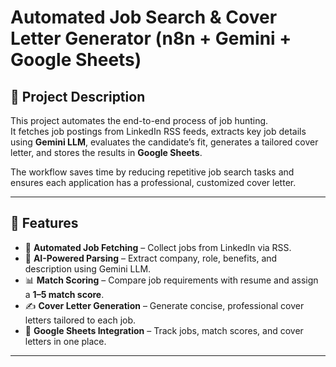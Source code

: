 # Automated Job Search & Cover Letter Generator (n8n + Gemini + Google Sheets)

## 📌 Project Description
This project automates the end-to-end process of job hunting.  
It fetches job postings from LinkedIn RSS feeds, extracts key job details using **Gemini LLM**, evaluates the candidate’s fit, generates a tailored cover letter, and stores the results in **Google Sheets**.  

The workflow saves time by reducing repetitive job search tasks and ensures each application has a professional, customized cover letter. 

---

## 🚀 Features
- 🔎 **Automated Job Fetching** – Collect jobs from LinkedIn via RSS.  
- 🤖 **AI-Powered Parsing** – Extract company, role, benefits, and description using Gemini LLM.  
- 📊 **Match Scoring** – Compare job requirements with resume and assign a **1–5 match score**.  
- ✍️ **Cover Letter Generation** – Generate concise, professional cover letters tailored to each job.  
- 📑 **Google Sheets Integration** – Track jobs, match scores, and cover letters in one place.  

---

